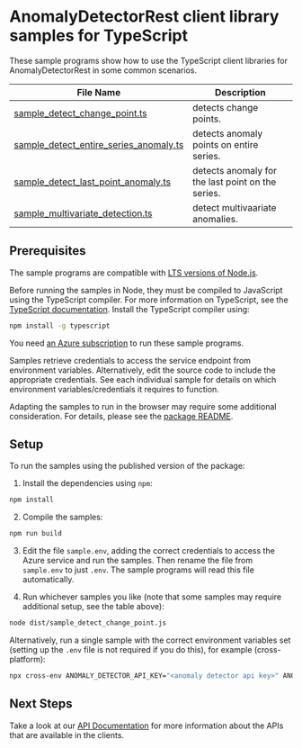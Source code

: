 # AnomalyDetectorRest client library samples for TypeScript

These sample programs show how to use the TypeScript client libraries for AnomalyDetectorRest in some common scenarios.

| **File Name**                                                                 | **Description**                                   |
| ----------------------------------------------------------------------------- | ------------------------------------------------- |
| [sample_detect_change_point.ts][sample_detect_change_point]                   | detects change points.                            |
| [sample_detect_entire_series_anomaly.ts][sample_detect_entire_series_anomaly] | detects anomaly points on entire series.          |
| [sample_detect_last_point_anomaly.ts][sample_detect_last_point_anomaly]       | detects anomaly for the last point on the series. |
| [sample_multivariate_detection.ts][sample_multivariate_detection]             | detect multivaariate anomalies.                   |

## Prerequisites

The sample programs are compatible with [LTS versions of Node.js](https://github.com/nodejs/release#release-schedule).

Before running the samples in Node, they must be compiled to JavaScript using the TypeScript compiler. For more information on TypeScript, see the [TypeScript documentation][typescript]. Install the TypeScript compiler using:

```bash
npm install -g typescript
```

You need [an Azure subscription][freesub] to run these sample programs.

Samples retrieve credentials to access the service endpoint from environment variables. Alternatively, edit the source code to include the appropriate credentials. See each individual sample for details on which environment variables/credentials it requires to function.

Adapting the samples to run in the browser may require some additional consideration. For details, please see the [package README][package].

## Setup

To run the samples using the published version of the package:

1. Install the dependencies using `npm`:

```bash
npm install
```

2. Compile the samples:

```bash
npm run build
```

3. Edit the file `sample.env`, adding the correct credentials to access the Azure service and run the samples. Then rename the file from `sample.env` to just `.env`. The sample programs will read this file automatically.

4. Run whichever samples you like (note that some samples may require additional setup, see the table above):

```bash
node dist/sample_detect_change_point.js
```

Alternatively, run a single sample with the correct environment variables set (setting up the `.env` file is not required if you do this), for example (cross-platform):

```bash
npx cross-env ANOMALY_DETECTOR_API_KEY="<anomaly detector api key>" ANOMALY_DETECTOR_ENDPOINT="<anomaly detector endpoint>" node dist/sample_detect_change_point.js
```

## Next Steps

Take a look at our [API Documentation][apiref] for more information about the APIs that are available in the clients.

[sample_detect_change_point]: https://github.com/Azure/azure-sdk-for-js/blob/main/sdk/anomalydetector/ai-anomaly-detector-rest/samples/v1/typescript/src/sample_detect_change_point.ts
[sample_detect_entire_series_anomaly]: https://github.com/Azure/azure-sdk-for-js/blob/main/sdk/anomalydetector/ai-anomaly-detector-rest/samples/v1/typescript/src/sample_detect_entire_series_anomaly.ts
[sample_detect_last_point_anomaly]: https://github.com/Azure/azure-sdk-for-js/blob/main/sdk/anomalydetector/ai-anomaly-detector-rest/samples/v1/typescript/src/sample_detect_last_point_anomaly.ts
[sample_multivariate_detection]: https://github.com/Azure/azure-sdk-for-js/blob/main/sdk/anomalydetector/ai-anomaly-detector-rest/samples/v1/typescript/src/sample_multivariate_detection.ts
[apiref]: https://docs.microsoft.com/javascript/api/@azure-rest/ai-anomaly-detector?view=azure-node-preview
[freesub]: https://azure.microsoft.com/free/
[package]: https://github.com/Azure/azure-sdk-for-js/tree/main/sdk/anomalydetector/ai-anomaly-detector-rest/README.md
[typescript]: https://www.typescriptlang.org/docs/home.html
